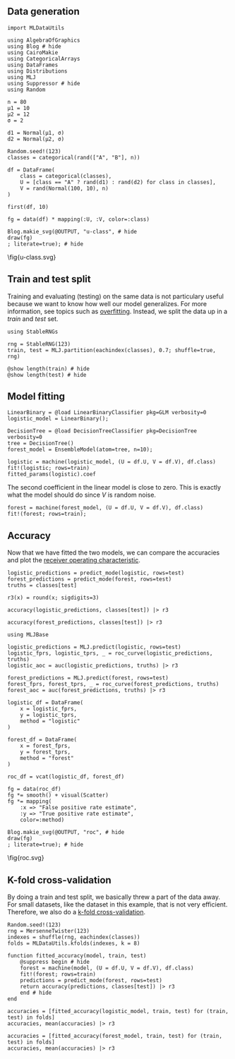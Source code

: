 <!--This file was generated, do not modify it.-->
## Data generation

```julia:ex1
import MLDataUtils

using AlgebraOfGraphics
using Blog # hide
using CairoMakie
using CategoricalArrays
using DataFrames
using Distributions
using MLJ
using Suppressor # hide
using Random

n = 80
μ1 = 10
μ2 = 12
σ = 2

d1 = Normal(μ1, σ)
d2 = Normal(μ2, σ)

Random.seed!(123)
classes = categorical(rand(["A", "B"], n))

df = DataFrame(
    class = categorical(classes),
    U = [class == "A" ? rand(d1) : rand(d2) for class in classes],
    V = rand(Normal(100, 10), n)
)

first(df, 10)
```

```julia:ex2
fg = data(df) * mapping(:U, :V, color=:class)

Blog.makie_svg(@OUTPUT, "u-class", # hide
draw(fg)
; literate=true); # hide
```

\fig{u-class.svg}

## Train and test split

Training and evaluating (testing) on the same data is not particulary useful because we want to know how well our model generalizes.
For more information, see topics such as [overfitting](https://en.wikipedia.org/wiki/Overfitting).
Instead, we split the data up in a *train* and *test* set.

```julia:ex3
using StableRNGs

rng = StableRNG(123)
train, test = MLJ.partition(eachindex(classes), 0.7; shuffle=true, rng)

@show length(train) # hide
@show length(test) # hide
```

## Model fitting

```julia:ex4
LinearBinary = @load LinearBinaryClassifier pkg=GLM verbosity=0
logistic_model = LinearBinary();

DecisionTree = @load DecisionTreeClassifier pkg=DecisionTree verbosity=0
tree = DecisionTree()
forest_model = EnsembleModel(atom=tree, n=10);

logistic = machine(logistic_model, (U = df.U, V = df.V), df.class)
fit!(logistic; rows=train)
fitted_params(logistic).coef
```

The second coefficient in the linear model is close to zero.
This is exactly what the model should do since $V$ is random noise.

```julia:ex5
forest = machine(forest_model, (U = df.U, V = df.V), df.class)
fit!(forest; rows=train);
```

## Accuracy

Now that we have fitted the two models, we can compare the accuracies and plot the [receiver operating characteristic](https://en.wikipedia.org/wiki/Receiver_operating_characteristic).

```julia:ex6
logistic_predictions = predict_mode(logistic, rows=test)
forest_predictions = predict_mode(forest, rows=test)
truths = classes[test]

r3(x) = round(x; sigdigits=3)

accuracy(logistic_predictions, classes[test]) |> r3
```

```julia:ex7
accuracy(forest_predictions, classes[test]) |> r3
```

```julia:ex8
using MLJBase

logistic_predictions = MLJ.predict(logistic, rows=test)
logistic_fprs, logistic_tprs, _ = roc_curve(logistic_predictions, truths)
logistic_aoc = auc(logistic_predictions, truths) |> r3
```

```julia:ex9
forest_predictions = MLJ.predict(forest, rows=test)
forest_fprs, forest_tprs, _ = roc_curve(forest_predictions, truths)
forest_aoc = auc(forest_predictions, truths) |> r3
```

```julia:ex10
logistic_df = DataFrame(
    x = logistic_fprs,
    y = logistic_tprs,
    method = "logistic"
)

forest_df = DataFrame(
    x = forest_fprs,
    y = forest_tprs,
    method = "forest"
)

roc_df = vcat(logistic_df, forest_df)

fg = data(roc_df)
fg *= smooth() + visual(Scatter)
fg *= mapping(
    :x => "False positive rate estimate",
    :y => "True positive rate estimate",
    color=:method)

Blog.makie_svg(@OUTPUT, "roc", # hide
draw(fg)
; literate=true); # hide
```

\fig{roc.svg}

## K-fold cross-validation

By doing a train and test split, we basically threw a part of the data away.
For small datasets, like the dataset in this example, that is not very efficient.
Therefore, we also do a [k-fold cross-validation](https://en.wikipedia.org/wiki/Cross-validation_(statistics)#k-fold_cross-validation).

```julia:ex11
Random.seed!(123)
rng = MersenneTwister(123)
indexes = shuffle(rng, eachindex(classes))
folds = MLDataUtils.kfolds(indexes, k = 8)

function fitted_accuracy(model, train, test)
    @suppress begin # hide
    forest = machine(model, (U = df.U, V = df.V), df.class)
    fit!(forest; rows=train)
    predictions = predict_mode(forest, rows=test)
    return accuracy(predictions, classes[test]) |> r3
    end # hide
end

accuracies = [fitted_accuracy(logistic_model, train, test) for (train, test) in folds]
accuracies, mean(accuracies) |> r3
```

```julia:ex12
accuracies = [fitted_accuracy(forest_model, train, test) for (train, test) in folds]
accuracies, mean(accuracies) |> r3
```

